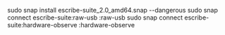 sudo snap install escribe-suite_2.0_amd64.snap --dangerous
sudo snap connect escribe-suite:raw-usb :raw-usb
sudo snap connect escribe-suite:hardware-observe :hardware-observe
